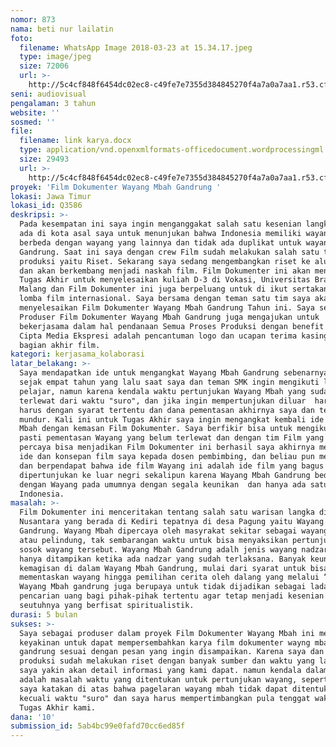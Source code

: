```yaml
---
nomor: 873
nama: beti nur lailatin
foto:
  filename: WhatsApp Image 2018-03-23 at 15.34.17.jpeg
  type: image/jpeg
  size: 72006
  url: >-
    http://5c4cf848f6454dc02ec8-c49fe7e7355d384845270f4a7a0a7aa1.r53.cf2.rackcdn.com/99e50320-8d63-4fa4-8aaf-a76633871556/WhatsApp%20Image%202018-03-23%20at%2015.34.17.jpeg
seni: audiovisual
pengalaman: 3 tahun
website: ''
sosmed: ''
file:
  filename: link karya.docx
  type: application/vnd.openxmlformats-officedocument.wordprocessingml.document
  size: 29493
  url: >-
    http://5c4cf848f6454dc02ec8-c49fe7e7355d384845270f4a7a0a7aa1.r53.cf2.rackcdn.com/2058b9b7-802b-4565-9ba6-22cfa3ca2a5f/link%20karya.docx
proyek: 'Film Dokumenter Wayang Mbah Gandrung '
lokasi: Jawa Timur
lokasi_id: Q3586
deskripsi: >-
  Pada kesempatan ini saya ingin menganggakat salah satu kesenian langka yang
  ada di kota asal saya untuk menunjukan bahwa Indonesia memiliki wayang yang
  berbeda dengan wayang yang lainnya dan tidak ada duplikat untuk wayang Mbah
  Gandrung. Saat ini saya dengan crew Film sudah melakukan salah satu tahap pra
  produksi yaitu Riset. Sekarang saya sedang mengembangkan riset ke alur cerita
  dan akan berkembang menjadi naskah film. Film Dokumenter ini akan menjadi
  Tugas Akhir untuk menyelesaikan kuliah D-3 di Vokasi, Universitas Brawijaya
  Malang dan Film Dokumenter ini juga berpeluang untuk di ikut sertakan dalam
  lomba film internasional. Saya bersama dengan teman satu tim saya akan sanggup
  menyelesaikan Film Dokumenter Wayang Mbah Gandrung Tahun ini. Saya sebagai
  Produser Film Dokumenter Wayang Mbah Gandrung juga mengajukan untuk
  bekerjasama dalam hal pendanaan Semua Proses Produksi dengan benefit untuk
  Cipta Media Ekspresi adalah pencantuman logo dan ucapan terima kasing pada
  bagian akhir film. 
kategori: kerjasama_kolaborasi
latar_belakang: >-
  Saya mendapatkan ide untuk mengangkat Wayang Mbah Gandrung sebenarnya sudah
  sejak empat tahun yang lalu saat saya dan teman SMK ingin mengikuti lomba film
  pelajar, namun karena kendala waktu pertunjukan Wayang Mbah yang sudah
  terlewat dari waktu "suro", dan jika ingin mempertunjukan diluar  hari “suro”
  harus dengan syarat tertentu dan dana pementasan akhirnya saya dan teman-teman
  mundur. Kali ini untuk Tugas Akhir saya ingin mengangkat kembali ide Wayang
  Mbah dengan kemasan Film Dokumenter. Saya berfikir bisa untuk mengikuti jadwal
  pasti pementasan Wayang yang belum terlewat dan dengan tim Film yang saya
  percaya bisa menjadikan Film Dokumenter ini berhasil saya akhirnya mengajukan
  ide dan konsepan film saya kepada dosen pembimbing, dan beliau pun menyetujui
  dan berpendapat bahwa ide film Wayang ini adalah ide film yang bagus untuk
  dipertunjukan ke luar negri sekalipun karena Wayang Mbah Gandrung beda sekali
  dengan Wayang pada umumnya dengan segala keunikan  dan hanya ada satu di
  Indonesia. 
masalah: >-
  Film Dokumenter ini menceritakan tentang salah satu warisan langka di
  Nusantara yang berada di Kediri tepatnya di desa Pagung yaitu Wayang Mbah
  Gandrung. Wayang Mbah dipercaya oleh masyrakat sekitar sebagai wayang pengayom
  atau pelindung, tak sembarangan waktu untuk bisa menyaksikan pertunjukan atau
  sosok wayang tersebut. Wayang Mbah Gandrung adalh jenis wayang nadzar yang
  hanya ditampikan ketika ada nadzar yang sudah terlaksana. Banyak keunikan dan
  kemagisan di dalam Wayang Mbah Gandrung, mulai dari syarat untuk bisa
  mementaskan wayang hingga pemilihan cerita oleh dalang yang melalui “wangsit”.
  Wayang Mbah gandrung juga berupaya untuk tidak dijadikan sebagai ladang
  pencarian uang bagi pihak-pihak tertentu agar tetap menjadi kesenian yang
  seutuhnya yang berfisat spiritualistik. 
durasi: 5 bulan
sukses: >-
  Saya sebagai produser dalam proyek Film Dokumenter Wayang Mbah ini memiliki
  keyakinan untuk dapat mempersembahkan karya film dokumenter wayng mbah
  gandrung sesuai dengan pesan yang ingin disampaikan. Karena saya dan tim
  produksi sudah melakukan riset dengan banyak sumber dan waktu yang lama, jadi
  saya yakin akan detail informasi yang kami dapat. namun kendala dalam film ini
  adalah masalah waktu yang ditentukan untuk pertunjukan wayang, seperti yang
  saya katakan di atas bahwa pagelaran wayang mbah tidak dapat ditentukan hari
  kecuali waktu "suro" dan saya harus mempertimbangkan pula tenggat waktu untuk
  Tugas Akhir kami. 
dana: '10'
submission_id: 5ab4bc99e0fafd70cc6ed85f
---
```

